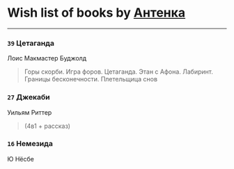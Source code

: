# Wish list of books by [Антенка](https://plus.google.com/u/0/118158645037334943900/)
---

### `39` Цетаганда
Лоис Макмастер Буджолд
> Горы скорби. Игра форов. Цетаганда. Этан с Афона. Лабиринт. Границы бесконечности. Плетельщица снов

### `27` Джекаби
Уильям Риттер
> (4в1 + рассказ)

### `16` Немезида
Ю Нёсбе

